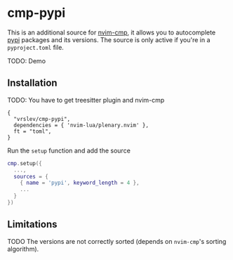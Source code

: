 # cmp-pypi

This is an additional source for [nvim-cmp](https://github.com/hrsh7th/nvim-cmp), it allows you to
autocomplete [pypi](https://pypi.org/) packages and its versions.
The source is only active if you're in a `pyproject.toml` file.

TODO: Demo

## Installation

TODO: You have to get treesitter plugin and nvim-cmp

```
{
  "vrslev/cmp-pypi",
  dependencies = { 'nvim-lua/plenary.nvim' },
  ft = "toml",
}
```

Run the `setup` function and add the source
```lua
cmp.setup({
  ...,
  sources = {
    { name = 'pypi', keyword_length = 4 },
    ...
  }
})
```

## Limitations
TODO
The versions are not correctly sorted (depends on `nvim-cmp`'s sorting algorithm).
